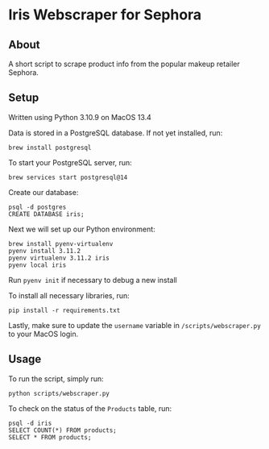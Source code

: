 # Iris Webscraper for Sephora

## About

A short script to scrape product info from the popular makeup retailer Sephora.

## Setup

Written using Python 3.10.9 on MacOS 13.4

Data is stored in a PostgreSQL database. If not yet installed, run:

`brew install postgresql`

To start your PostgreSQL server, run:

`brew services start postgresql@14`

Create our database:
```
psql -d postgres
CREATE DATABASE iris;
```

Next we will set up our Python environment:
```
brew install pyenv-virtualenv
pyenv install 3.11.2
pyenv virtualenv 3.11.2 iris
pyenv local iris
```

Run `pyenv init` if necessary to debug a new install

To install all necessary libraries, run:

`pip install -r requirements.txt`

Lastly, make sure to update the `username` variable in `/scripts/webscraper.py` to your MacOS login.

## Usage

To run the script, simply run:

`python scripts/webscraper.py`

To check on the status of the `Products` table, run:

```
psql -d iris
SELECT COUNT(*) FROM products;
SELECT * FROM products;
```
